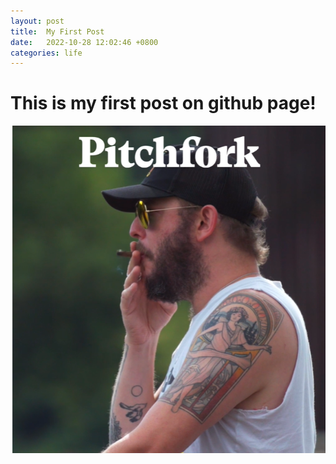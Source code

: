```yaml
---
layout: post
title:  My First Post
date:   2022-10-28 12:02:46 +0800
categories: life
---
```


# This is my first post on github page!

![justin vernon!](/assets/2022-10-28/1.png)
